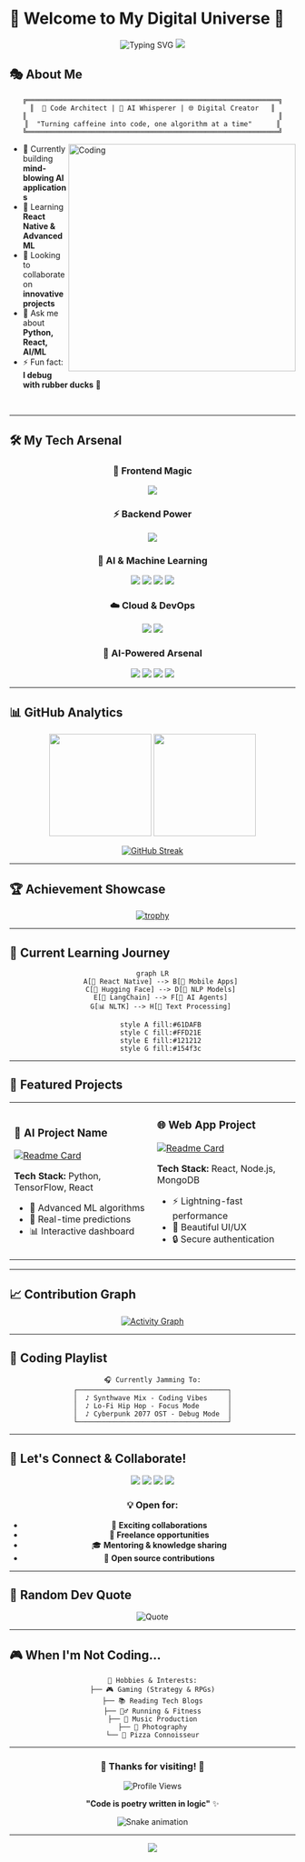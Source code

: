 # 🌟 Welcome to My Digital Universe 🌟

<div align="center">

<!-- Animated Header -->
<img src="https://readme-typing-svg.herokuapp.com?font=Orbitron&size=40&pause=1000&color=00D9FF&center=true&vCenter=true&width=600&lines=Welcome+to+My+Code+Galaxy!;Full+Stack+Developer;AI+%26+ML+Enthusiast;Building+the+Future!" alt="Typing SVG" />

<!-- Animated Divider -->
<img src="https://user-images.githubusercontent.com/73097560/115834477-dbab4500-a447-11eb-908a-139a6edaec5c.gif">

</div>

## 🎭 About Me

<div align="center">

```ascii
╔══════════════════════════════════════════════════════════════╗
║  🚀 Code Architect | 🤖 AI Whisperer | 🌐 Digital Creator   ║
║                                                              ║
║  "Turning caffeine into code, one algorithm at a time"      ║
╚══════════════════════════════════════════════════════════════╝
```

</div>

<img align="right" alt="Coding" width="400" src="https://media.giphy.com/media/qgQUggAC3Pfv687qPC/giphy.gif">

- 🔭 Currently building **mind-blowing AI applications**
- 🌱 Learning **React Native & Advanced ML**
- 👯 Looking to collaborate on **innovative projects**
- 💬 Ask me about **Python, React, AI/ML**
- ⚡ Fun fact: **I debug with rubber ducks** 🦆

<br clear="right"/>

---

## 🛠️ My Tech Arsenal

<div align="center">

### 🎨 Frontend Magic
<p>
  <img src="https://skillicons.dev/icons?i=react,nextjs,typescript,javascript,html,css,tailwind,figma&theme=dark" />
</p>

### ⚡ Backend Power
<p>
  <img src="https://skillicons.dev/icons?i=nodejs,python,flask,java,mongodb,firebase,sqlite,supabase&theme=dark" />
</p>

### 🤖 AI & Machine Learning
<p>
  <img src="https://skillicons.dev/icons?i=tensorflow,pytorch,opencv&theme=dark" />
  <img src="https://img.shields.io/badge/🤗_Hugging_Face-FFD21E?style=for-the-badge&logoColor=black" />
  <img src="https://img.shields.io/badge/scikit--learn-%23F7931E.svg?style=for-the-badge&logo=scikit-learn&logoColor=white" />
  <img src="https://img.shields.io/badge/LangChain-121212?style=for-the-badge&logo=chainlink&logoColor=white" />
</p>

### ☁️ Cloud & DevOps
<p>
  <img src="https://skillicons.dev/icons?i=vercel,netlify,github,vscode&theme=dark" />
  <img src="https://img.shields.io/badge/Render-%23000000.svg?style=for-the-badge&logo=render&logoColor=white" />
</p>

### 🤖 AI-Powered Arsenal
<p>
  <img src="https://img.shields.io/badge/GPT-74aa9c?style=for-the-badge&logo=openai&logoColor=white" />
  <img src="https://img.shields.io/badge/Cursor%20AI-000000?style=for-the-badge&logo=cursor&logoColor=white" />
  <img src="https://img.shields.io/badge/Claude-111827?style=for-the-badge&logo=anthropic&logoColor=white" />
  <img src="https://img.shields.io/badge/Kiro.dev-FF6B6B?style=for-the-badge&logo=devdotto&logoColor=white" />
</p>

</div>

---

## 📊 GitHub Analytics

<div align="center">
  
<img height="180em" src="https://github-readme-stats.vercel.app/api?username=yourusername&show_icons=true&theme=tokyonight&include_all_commits=true&count_private=true"/>
<img height="180em" src="https://github-readme-stats.vercel.app/api/top-langs/?username=yourusername&layout=compact&langs_count=8&theme=tokyonight"/>

</div>

<div align="center">
  
[![GitHub Streak](https://streak-stats.demolab.com?user=yourusername&theme=tokyonight&hide_border=true&fire=00D9FF&ring=00D9FF&currStreakLabel=00D9FF)](https://git.io/streak-stats)

</div>

---

## 🏆 Achievement Showcase

<div align="center">

[![trophy](https://github-profile-trophy.vercel.app/?username=yourusername&theme=tokyonight&no-frame=true&no-bg=true&margin-w=4)](https://github.com/ryo-ma/github-profile-trophy)

</div>

---

## 🎯 Current Learning Journey

<div align="center">

```mermaid
graph LR
    A[🚀 React Native] --> B[📱 Mobile Apps]
    C[🤗 Hugging Face] --> D[🧠 NLP Models]
    E[🔗 LangChain] --> F[🤖 AI Agents]
    G[📊 NLTK] --> H[📝 Text Processing]
    
    style A fill:#61DAFB
    style C fill:#FFD21E
    style E fill:#121212
    style G fill:#154f3c
```

</div>

---

## 🌟 Featured Projects

<div align="center">

<table>
<tr>
<td width="50%">

### 🤖 AI Project Name
[![Readme Card](https://github-readme-stats.vercel.app/api/pin/?username=yourusername&repo=project1&theme=tokyonight)](https://github.com/yourusername/project1)

**Tech Stack:** Python, TensorFlow, React
- 🎯 Advanced ML algorithms
- 🚀 Real-time predictions
- 📊 Interactive dashboard

</td>
<td width="50%">

### 🌐 Web App Project
[![Readme Card](https://github-readme-stats.vercel.app/api/pin/?username=yourusername&repo=project2&theme=tokyonight)](https://github.com/yourusername/project2)

**Tech Stack:** React, Node.js, MongoDB
- ⚡ Lightning-fast performance
- 🎨 Beautiful UI/UX
- 🔒 Secure authentication

</td>
</tr>
</table>

</div>

---

## 📈 Contribution Graph

<div align="center">

[![Activity Graph](https://github-readme-activity-graph.vercel.app/graph?username=yourusername&theme=tokyo-night&hide_border=true&area=true)](https://github.com/ashutosh00710/github-readme-activity-graph)

</div>

---

## 🎵 Coding Playlist

<div align="center">

```
🎧 Currently Jamming To:
┌─────────────────────────────────────┐
│  ♪ Synthwave Mix - Coding Vibes     │
│  ♪ Lo-Fi Hip Hop - Focus Mode       │
│  ♪ Cyberpunk 2077 OST - Debug Mode  │
└─────────────────────────────────────┘
```

</div>

---

## 🤝 Let's Connect & Collaborate!

<div align="center">

<p>
<a href="https://linkedin.com/in/yourprofile"><img src="https://img.shields.io/badge/LinkedIn-0077B5?style=for-the-badge&logo=linkedin&logoColor=white"/></a>
<a href="https://twitter.com/yourhandle"><img src="https://img.shields.io/badge/Twitter-1DA1F2?style=for-the-badge&logo=twitter&logoColor=white"/></a>
<a href="mailto:your.email@gmail.com"><img src="https://img.shields.io/badge/Gmail-D14836?style=for-the-badge&logo=gmail&logoColor=white"/></a>
<a href="https://discord.gg/yourserver"><img src="https://img.shields.io/badge/Discord-7289DA?style=for-the-badge&logo=discord&logoColor=white"/></a>
</p>

### 💡 Open for:
- 🚀 **Exciting collaborations**
- 💼 **Freelance opportunities**
- 🎓 **Mentoring & knowledge sharing**
- 🤝 **Open source contributions**

</div>

---

## 💭 Random Dev Quote

<div align="center">

![Quote](https://quotes-github-readme.vercel.app/api?type=horizontal&theme=tokyonight)

</div>

---

## 🎮 When I'm Not Coding...

<div align="center">

```
🎯 Hobbies & Interests:
├── 🎮 Gaming (Strategy & RPGs)
├── 📚 Reading Tech Blogs
├── 🏃‍♂️ Running & Fitness
├── 🎵 Music Production
├── 📸 Photography
└── 🍕 Pizza Connoisseur
```

</div>

---

<div align="center">

### 🌟 Thanks for visiting! 🌟

<img src="https://komarev.com/ghpvc/?username=yourusername&label=Profile%20Views&color=0e75b6&style=flat" alt="Profile Views" />

**"Code is poetry written in logic"** ✨

<!-- Snake Animation -->
![Snake animation](https://github.com/yourusername/yourusername/blob/output/github-contribution-grid-snake.svg)

</div>

---

<div align="center">
  <img src="https://capsule-render.vercel.app/api?type=waving&color=gradient&height=100&section=footer"/>
</div>
